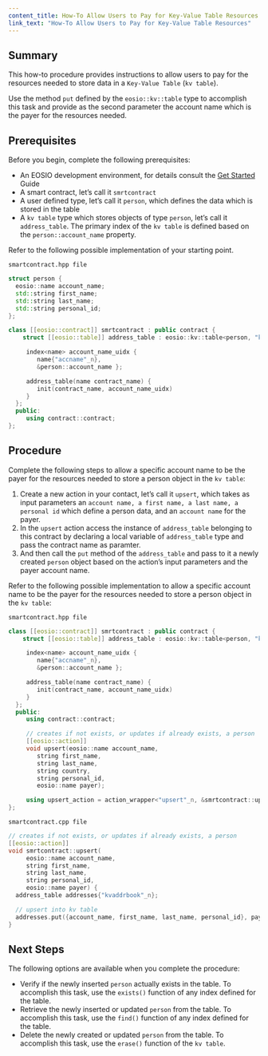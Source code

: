 ```yaml
---
content_title: How-To Allow Users to Pay for Key-Value Table Resources
link_text: "How-To Allow Users to Pay for Key-Value Table Resources"
---
```


## Summary

This how-to procedure provides instructions to allow users to pay for the resources needed to store data in a `Key-Value Table` (`kv table`).

Use the method `put` defined by the `eosio::kv::table` type to accomplish this task and provide as the second parameter the account name which is the payer for the resources needed.

## Prerequisites

Before you begin, complete the following prerequisites:

* An EOSIO development environment, for details consult the [Get Started](https://developers.eos.io/welcome/latest/getting-started/development-environment/introduction) Guide
* A smart contract, let’s call it `smrtcontract`
* A user defined type, let’s call it `person`, which defines the data which is stored in the table
* A `kv table` type which stores objects of type `person`, let’s call it `address_table`. The primary index of the `kv table` is defined based on the `person::account_name` property.

Refer to the following possible implementation of your starting point.

`smartcontract.hpp file`

```cpp
struct person {
  eosio::name account_name;
  std::string first_name;
  std::string last_name;
  std::string personal_id;
};

class [[eosio::contract]] smrtcontract : public contract {
    struct [[eosio::table]] address_table : eosio::kv::table<person, "kvaddrbook"_n> {

     index<name> account_name_uidx {
        name{"accname"_n},
        &person::account_name };

     address_table(name contract_name) {
        init(contract_name, account_name_uidx)
     }
  };
  public:
     using contract::contract;
};
```

## Procedure

Complete the following steps to allow a specific account name to be the payer for the resources needed to store a person object in the `kv table`:

1. Create a new action in your contact, let’s call it `upsert`, which takes as input parameters an `account name, a first name, a last name, a personal id` which define a person data, and an `account name` for the payer.
2. In the `upsert` action access the instance of `address_table` belonging to this contract by declaring a local variable of `address_table` type and pass the contract name as paramter.
3. And then call the `put` method of the `address_table` and pass to it a newly created `person` object based on the action’s input parameters and the payer account name.

Refer to the following possible implementation to allow a specific account name to be the payer for the resources needed to store a person object in the `kv table`:

`smartcontract.hpp file`

```cpp
class [[eosio::contract]] smrtcontract : public contract {
    struct [[eosio::table]] address_table : eosio::kv::table<person, "kvaddrbook"_n> {

     index<name> account_name_uidx {
        name{"accname"_n},
        &person::account_name };

     address_table(name contract_name) {
        init(contract_name, account_name_uidx)
     }
  };
  public:
     using contract::contract;

     // creates if not exists, or updates if already exists, a person
     [[eosio::action]]
     void upsert(eosio::name account_name,
        string first_name,
        string last_name,
        string country,
        string personal_id,
        eosio::name payer);

     using upsert_action = action_wrapper<"upsert"_n, &smrtcontract::upsert>;
};
```

`smartcontract.cpp file`

```cpp
// creates if not exists, or updates if already exists, a person
[[eosio::action]]
void smrtcontract::upsert(
     eosio::name account_name,
     string first_name,
     string last_name,
     string personal_id,
     eosio::name payer) {
  address_table addresses{"kvaddrbook"_n};

  // upsert into kv table
  addresses.put({account_name, first_name, last_name, personal_id}, payer);
}
```

## Next Steps

The following options are available when you complete the procedure:

* Verify if the newly inserted `person` actually exists in the table. To accomplish this task, use the `exists()` function of any index defined for the table.
* Retrieve the newly inserted or updated `person` from the table. To accomplish this task, use the `find()` function of any index defined for the table.
* Delete the newly created or updated `person` from the table. To accomplish this task, use the `erase()` function of the `kv table`.
